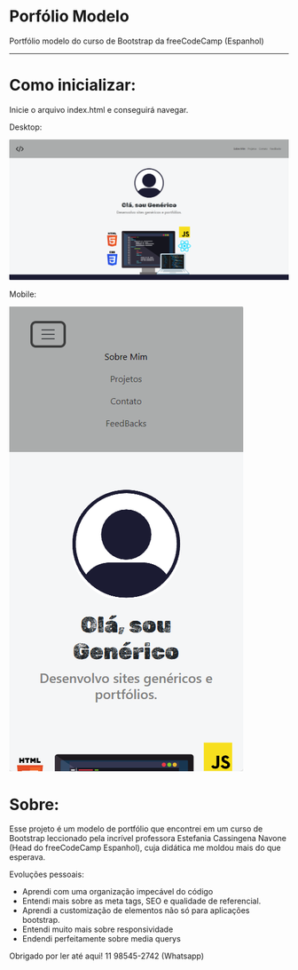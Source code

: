 # **Porfólio Modelo**  
Portfólio modelo do curso de Bootstrap da freeCodeCamp (Espanhol)
______________________

# Como inicializar:
Inicie o arquivo index.html e conseguirá navegar.

Desktop:

![Resolução Desktop](images/portfolio_desktop.png)

Mobile:

![Resolução Desktop](images/portfolio_mobile.png)

# Sobre:

Esse projeto é um modelo de portfólio que encontrei em um curso de Bootstrap leccionado pela incrível professora Estefania Cassingena Navone (Head do freeCodeCamp Espanhol), cuja didática me moldou mais do que esperava.

Evoluções pessoais:
- Aprendi com uma organização impecável do código 
- Entendi mais sobre as meta tags, SEO e qualidade de referencial.
- Aprendi a customização de elementos não só para aplicações bootstrap.
- Entendi muito mais sobre responsividade
- Endendi perfeitamente sobre media querys 

Obrigado por ler até aqui!
11 98545-2742 (Whatsapp) 
